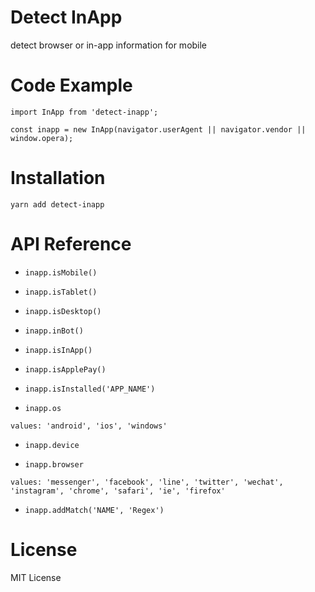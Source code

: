 # Detect InApp

detect browser or in-app information for mobile

# Code Example

```
import InApp from 'detect-inapp';

const inapp = new InApp(navigator.userAgent || navigator.vendor || window.opera);
```

# Installation

`yarn add detect-inapp`

# API Reference

- `inapp.isMobile()`

- `inapp.isTablet()`

- `inapp.isDesktop()`

- `inapp.inBot()`

- `inapp.isInApp()`

- `inapp.isApplePay()`

- `inapp.isInstalled('APP_NAME')`

- `inapp.os`

`values: 'android', 'ios', 'windows'`

- `inapp.device`

- `inapp.browser`

`values: 'messenger', 'facebook', 'line', 'twitter', 'wechat', 'instagram', 'chrome', 'safari', 'ie', 'firefox'`

- `inapp.addMatch('NAME', 'Regex')`

# License

MIT License
